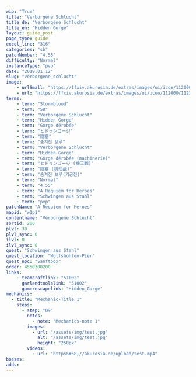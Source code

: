 ```yaml
---
wip: "True"
title: "Verborgene Schlucht"
title_de: "Verborgene Schlucht"
title_en: "Hidden Gorge"
layout: guide_post
page_type: guide
excel_line: "316"
categories: "sb"
patchNumber: "4.55"
difficulty: "Normal"
instanceType: "pvp"
date: "2019.01.12"
slug: "verborgene_schlucht"
image:
    - urlSmall: "https://ffxiv.akurosia.de/extras/images/ui/icon/112000/112335.png"
    - url: "https://ffxiv.akurosia.de/extras/images/ui/icon/112000/112335.png"
terms:
    - term: "Stormblood"
    - term: "SB"
    - term: "Verborgene Schlucht"
    - term: "Hidden Gorge"
    - term: "Gorge dérobée"
    - term: "ヒドゥンゴージ"
    - term: "隐塞"
    - term: "숨겨진 보루"
    - term: "Verborgene Schlucht"
    - term: "Hidden Gorge"
    - term: "Gorge dérobée (machinerie)"
    - term: "ヒドゥンゴージ (機工戦)"
    - term: "隐塞 (机动战)"
    - term: "숨겨진 보루(기공전)"
    - term: "Normal"
    - term: "4.55"
    - term: "A Requiem for Heroes"
    - term: "Schwingen aus Stahl"
    - term: "pvp"
patchName: "A Requiem for Heroes"
mapid: "w1p1"
contentname: "Verborgene Schlucht"
sortid: 200
plvl: 30
plvl_sync: 0
ilvl: 0
ilvl_sync: 0
quest: "Schwingen aus Stahl"
quest_location: "Wolfshöhlen-Pier"
quest_npc: "Sanftbox"
order: 4550300200
links:
    - teamcraftlink: "51002"
      garlandtoolslink: "51002"
      gamerescapelink: "Hidden_Gorge"
mechanics:
  - title: "Mechanic-Title 1"
    steps:
      - step: "09"
        notes:
          - note: "Mechanics-note 1"
        images:
          - url: "/assets/img/test.jpg"
            alt: "/assets/img/test.jpg"
            height: "250px"
        videos:
          - url: "https&#58;//akurosia.de/upload/test.mp4"
bosses:
adds:
---
```

